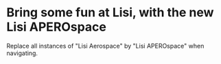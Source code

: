 # Bring some fun at Lisi, with the new Lisi APEROspace
Replace all instances of "Lisi Aerospace" by "Lisi APEROspace" when navigating.
